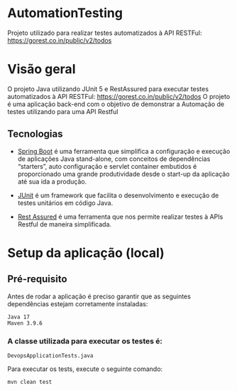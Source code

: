 # AutomationTesting
Projeto utilizado para realizar testes automatizados à API RESTFul: https://gorest.co.in/public/v2/todos

# Visão geral
O projeto Java utilizando JUnit 5 e RestAssured para executar testes automatizados à API RESTFul: https://gorest.co.in/public/v2/todos
O projeto é uma aplicação back-end com o objetivo de demonstrar a Automação de testes utilizando para uma API Restful
## Tecnologias

- [Spring Boot](https://projects.spring.io/spring-boot) é uma ferramenta que simplifica a configuração e execução de aplicações Java stand-alone,  com conceitos de dependências “starters”, auto configuração e servlet container embutidos é proporcionado uma grande produtividade desde o start-up da aplicação até sua ida a produção.

- [JUnit](https://junit.org/junit5/) é um framework que facilita o desenvolvimento e execução de testes unitários em código Java.

- [Rest Assured](https://rest-assured.io/) é uma ferramenta que nos permite realizar testes à APIs Restful de maneira simplificada.


# Setup da aplicação (local)

## Pré-requisito

Antes de rodar a aplicação é preciso garantir que as seguintes dependências estejam corretamente instaladas:
```
Java 17
Maven 3.9.6 
```


### A classe utilizada para executar os testes é: 
```
DevopsApplicationTests.java
```

Para executar os tests, execute o seguinte comando:
```
mvn clean test
```